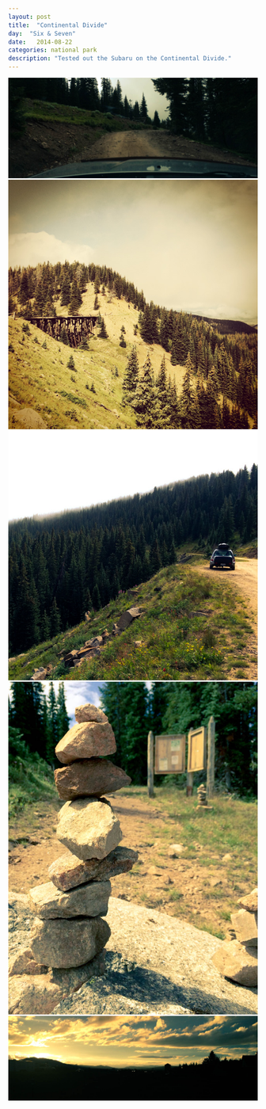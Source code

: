 ```yaml
---
layout: post
title:  "Continental Divide"
day:  "Six & Seven"
date:   2014-08-22
categories: national park
description: "Tested out the Subaru on the Continental Divide."
---
```


<div class="post__image--header">
<img src="/assets/images/day06/top.jpg" />
</div>

<div class="post__image--column">
  <div class="post__image--column--left">
    <img src="/assets/images/day06/1.jpg" />
    <img src="/assets/images/day06/2.jpg" />
  </div>
  <div class="post__image--column--right">
    <img src="/assets/images/day06/tall.jpg" />
  </div>
</div>
<div class="post__image--footer">
<img src="/assets/images/day06/bottom.jpg" />
</div>
